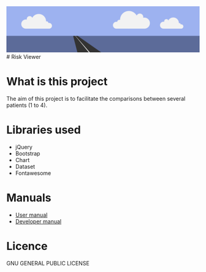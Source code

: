 <img src = "https://raw.githubusercontent.com/amousty/Patient_Risk_Comparison/master/img/header_1_.png" title = "Risk Viewer" alt = "Header">
# Risk Viewer

<h1>What is this project</h1>
<p>The aim of this project is to facilitate the comparisons between several patients (1 to 4).</p>

<h1>Libraries used</h1>
<ul>
  <li>jQuery</li>
  <li>Bootstrap</li>
  <li>Chart</li>
  <li>Dataset</li>
  <li>Fontawesome</li>
</ul>

<h1>Manuals</h1>
<ul>
  <li><a href="https://github.com/amousty/Patient_Risk_Comparison/tree/master/doc/user-manual.pdf">User manual</a></li>
  <li><a href="https://github.com/amousty/Patient_Risk_Comparison/tree/master/doc/dev-manual.pdf">Developer manual</a></li>
</ul>

<h1>Licence</h1>
<p>GNU GENERAL PUBLIC LICENSE</p>
